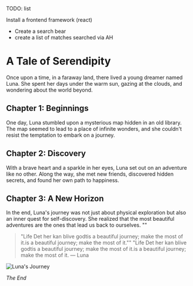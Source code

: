 TODO: list

Install a frontend framework (react)

- Create a search bear
- create a list of matches searched via AH

# A Tale of Serendipity

Once upon a time, in a faraway land, there lived a young dreamer named Luna. She spent her days under the warm sun, gazing at the clouds, and wondering about the world beyond.

## Chapter 1: Beginnings

One day, Luna stumbled upon a mysterious map hidden in an old library. The map seemed to lead to a place of infinite wonders, and she couldn't resist the temptation to embark on a journey.

## Chapter 2: Discovery

With a brave heart and a sparkle in her eyes, Luna set out on an adventure like no other. Along the way, she met new friends, discovered hidden secrets, and found her own path to happiness.

## Chapter 3: A New Horizon

In the end, Luna's journey was not just about physical exploration but also an inner quest for self-discovery. She realized that the most beautiful adventures are the ones that lead us back to ourselves.
""

> "Life Det her kan blive godtis a beautiful journey; make the most of it.is a beautiful journey; make the most of it.""
> "Life Det her kan blive godtis a beautiful journey; make the most of it.is a beautiful journey; make the most of it.
> — Luna

![Luna's Journey](luna.jpg)

_The End_
